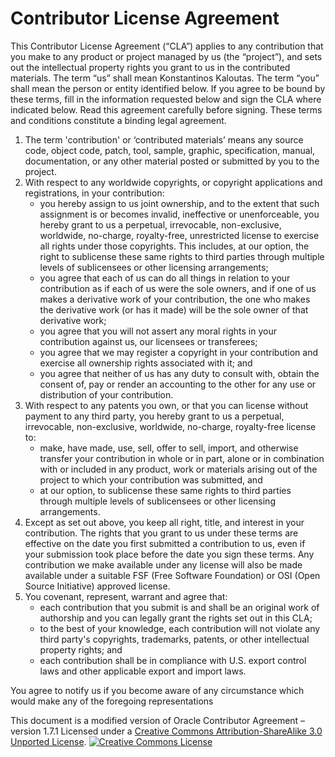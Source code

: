 # Contributor License Agreement

This Contributor License Agreement (“CLA”) applies to any contribution that you
make to any product or project managed by us (the “project”), and sets out the
intellectual property rights you grant to us in the contributed materials. The
term “us” shall mean Konstantinos Kaloutas. The term “you” shall mean the person
or entity identified below. If you agree to be bound by these terms, fill in the
information requested below and sign the CLA where indicated below. Read this
agreement carefully before signing. These terms and conditions constitute a
binding legal agreement.

1. The term 'contribution' or ‘contributed materials’ means any source code,
   object code, patch, tool, sample, graphic, specification, manual,
   documentation, or any other material posted or submitted by you to the
   project.
2. With respect to any worldwide copyrights, or copyright applications and
   registrations, in your contribution:
    * you hereby assign to us joint ownership, and to the extent that such
      assignment is or becomes invalid, ineffective or unenforceable, you hereby
      grant to us a perpetual, irrevocable, non-exclusive, worldwide, no-charge,
      royalty-free, unrestricted license to exercise all rights under those
      copyrights. This includes, at our option, the right to sublicense these
      same rights to third parties through multiple levels of sublicensees or
      other licensing arrangements;
    * you agree that each of us can do all things in relation to your
      contribution as if each of us were the sole owners, and if one of us makes
      a derivative work of your contribution, the one who makes the derivative
      work (or has it made) will be the sole owner of that derivative work;
    * you agree that you will not assert any moral rights in your contribution
      against us, our licensees or transferees;
    * you agree that we may register a copyright in your contribution and
      exercise all ownership rights associated with it; and
    * you agree that neither of us has any duty to consult with, obtain the
      consent of, pay or render an accounting to the other for any use or
      distribution of your contribution.
3. With respect to any patents you own, or that you can license without payment
   to any third party, you hereby grant to us a perpetual, irrevocable,
   non-exclusive, worldwide, no-charge, royalty-free license to:
    * make, have made, use, sell, offer to sell, import, and otherwise transfer
      your contribution in whole or in part, alone or in combination with or
      included in any product, work or materials arising out of the project to
      which your contribution was submitted, and
    * at our option, to sublicense these same rights to third parties through
      multiple levels of sublicensees or other licensing arrangements.
4. Except as set out above, you keep all right, title, and interest in your
   contribution. The rights that you grant to us under these terms are effective
   on the date you first submitted a contribution to us, even if your submission
   took place before the date you sign these terms. Any contribution we make
   available under any license will also be made available under a suitable FSF
   (Free Software Foundation) or OSI (Open Source Initiative) approved license.
5. You covenant, represent, warrant and agree that:
    * each contribution that you submit is and shall be an original work of
      authorship and you can legally grant the rights set out in this CLA;
    * to the best of your knowledge, each contribution will not violate any
      third party's copyrights, trademarks, patents, or other intellectual
      property rights; and
    * each contribution shall be in compliance with U.S. export control laws and
      other applicable export and import laws.

You agree to notify us if you become aware of any circumstance which would make
any of the foregoing representations

This document is a modified version of Oracle Contributor Agreement – version
1.7.1 Licensed under a [Creative Commons Attribution-ShareAlike 3.0 Unported License](http://creativecommons.org/licenses/by-sa/3.0/).
[![Creative Commons License](https://i.creativecommons.org/l/by-sa/3.0/80x15.png)](http://creativecommons.org/licenses/by-sa/3.0/)
